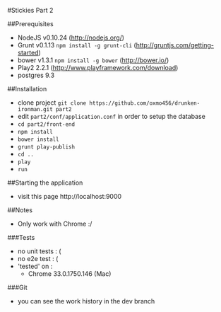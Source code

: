 #Stickies Part 2

##Prerequisites
- NodeJS v0.10.24 (http://nodejs.org/)
- Grunt v0.1.13 `npm install -g grunt-cli` (http://gruntjs.com/getting-started)
- bower v1.3.1 `npm install -g bower` (http://bower.io/)
- Play2 2.2.1 (http://www.playframework.com/download)
- postgres 9.3

##Installation
- clone project `git clone https://github.com/oxmo456/drunken-ironman.git part2`
- edit `part2/conf/application.conf` in order to setup the database
- `cd part2/front-end`
- `npm install`
- `bower install`
- `grunt play-publish`
- `cd ..`
- `play`
- `run`

##Starting the application
- visit this page http://localhost:9000

##Notes
- Only work with Chrome :/

###Tests
- no unit tests : (
- no e2e test : (
- 'tested' on :
    - Chrome 33.0.1750.146 (Mac)

###Git
- you can see the work history in the dev branch
